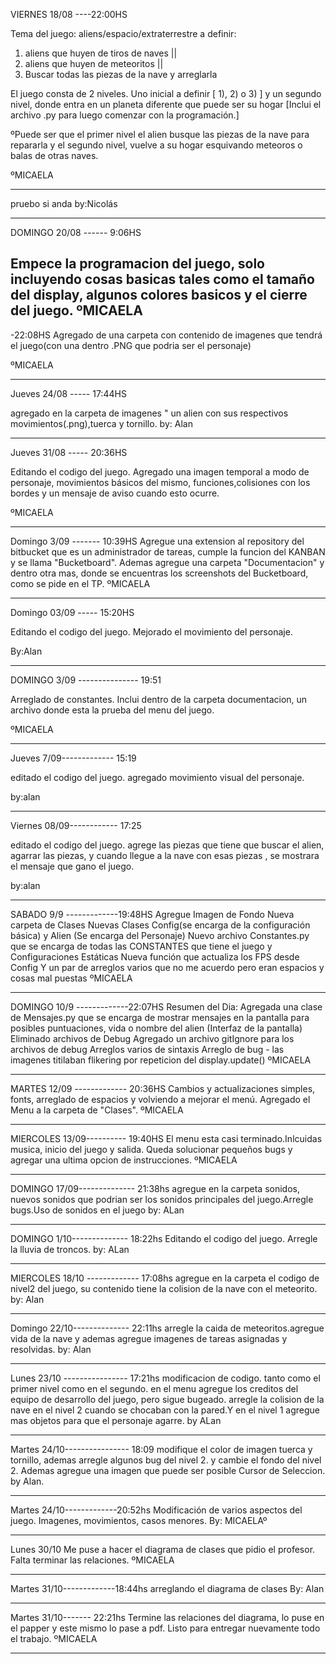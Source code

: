 ﻿VIERNES 18/08 ----22:00HS

Tema del juego: aliens/espacio/extraterrestre
a definir:
1) aliens que huyen de tiros de naves || 
2) aliens que huyen de meteoritos ||                  
3) Buscar todas las piezas de la nave y arreglarla


El juego consta de 2 niveles. Uno inicial a definir [ 1), 2) o 3) ] y un segundo nivel, donde entra en un planeta diferente que puede ser su hogar
[Inclui el archivo .py para luego comenzar con la programación.]

ºPuede ser que el primer nivel el alien busque las piezas de la nave para repararla y el segundo nivel, vuelve a su hogar esquivando meteoros o balas de otras naves.

ºMICAELA

**********************************************************

pruebo si anda
by:Nicolás
**********************************************************

DOMINGO 20/08 ------ 9:06HS

Empece la programacion del juego, solo incluyendo cosas basicas tales como el tamaño del display, algunos colores basicos y el cierre del juego.
ºMICAELA
-
-22:08HS
Agregado de una carpeta con contenido de imagenes que tendrá el juego(con una dentro .PNG que podria ser el personaje)

ºMICAELA
 
***********************************************************

Jueves 24/08 ----- 17:44HS

agregado en la carpeta de imagenes " un alien con sus respectivos movimientos(.png),tuerca y tornillo.
by: Alan
**********************************************************

Jueves 31/08 ----- 20:36HS

Editando el codigo del juego. Agregado una imagen temporal a modo de personaje, movimientos básicos del mismo, funciones,colisiones con los bordes y un mensaje de aviso cuando esto ocurre.

ºMICAELA

***********************************************************

Domingo 3/09 ------- 10:39HS
Agregue una extension al repository del bitbucket que es un administrador de tareas, cumple la funcion del KANBAN y se llama "Bucketboard". Ademas agregue una carpeta "Documentacion" y dentro otra mas, donde se encuentras los screenshots del Bucketboard, como se pide en el TP.
ºMICAELA

*********************************************************

Domingo 03/09 ----- 15:20HS

Editando el codigo del juego. Mejorado el movimiento del personaje.

By:Alan

************************************************

DOMINGO 3/09 --------------- 19:51

Arreglado de constantes. Inclui dentro de la carpeta documentacion, un archivo donde esta la prueba del menu del juego.

ºMICAELA
***********************************************

Jueves 7/09------------- 15:19

editado el codigo del juego. agregado movimiento visual del personaje.

by:alan

******************************
Viernes 08/09------------ 17:25

editado el codigo del juego. agrege las piezas que tiene que buscar el alien, agarrar las piezas, y cuando llegue a la nave con esas piezas , se mostrara el mensaje que gano el juego. 

by:alan
***************************
SABADO 9/9 -------------19:48HS
Agregue Imagen de Fondo
Nueva carpeta de Clases
Nuevas Clases Config(se encarga de la configuración básica) y Alien (Se encarga del Personaje)
Nuevo archivo Constantes.py que se encarga de todas las CONSTANTES que tiene el juego y Configuraciones Estáticas
Nueva función que actualiza los FPS desde Config
Y un par de arreglos varios que no me acuerdo pero eran espacios y cosas mal puestas
ºMICAELA
************************************
DOMINGO 10/9 -------------22:07HS
Resumen del Dia:
Agregada una clase de Mensajes.py que se encarga de mostrar mensajes en la pantalla para posibles puntuaciones, vida o nombre del alien (Interfaz de la pantalla)
Eliminado archivos de Debug
Agregado un archivo gitIgnore para los archivos de debug
Arreglos varios de sintaxis
Arreglo de bug - las imagenes titilaban flikering por repeticion del display.update()
ºMICAELA
************************************
MARTES 12/09 ------------- 20:36HS
Cambios y actualizaciones simples, fonts, arreglado de espacios y volviendo a mejorar el menú. Agregado el Menu a la carpeta de "Clases".
ºMICAELA
**************************************
MIERCOLES 13/09---------- 19:40HS
El menu esta casi terminado.Inlcuidas musica, inicio del juego y salida. Queda solucionar pequeños bugs y agregar una ultima opcion de instrucciones.
ºMICAELA
***************************************************
DOMINGO 17/09-------------- 21:38hs
agregue en la carpeta sonidos, nuevos sonidos que podrian ser los sonidos principales del juego.Arregle bugs.Uso de sonidos en el juego
by: ALan
**************************************************
DOMINGO 1/10-------------- 18:22hs
Editando el codigo del juego. Arregle la lluvia de troncos.
by: ALan
**************************************************
MIERCOLES 18/10 ------------- 17:08hs
agregue en la carpeta el codigo de nivel2 del juego, su contenido tiene la colision de la nave con el meteorito.
by: Alan
**************************************************
Domingo 22/10-------------- 22:11hs
arregle la caida de meteoritos.agregue vida de la nave y ademas agregue imagenes de tareas asignadas y resolvidas.
by: Alan 
************************************
Lunes 23/10 ---------------- 17:21hs
modificacion de codigo. tanto como el primer nivel como en el segundo. en el menu agregue los creditos del equipo de desarrollo del juego, pero sigue bugeado. arregle la colision de la nave en el nivel 2 cuando se chocaban con la pared.Y en el nivel 1 agregue mas objetos para que el personaje agarre.
by ALan
*****************************************************
Martes 24/10---------------- 18:09
modifique el color de imagen tuerca y tornillo, ademas arregle algunos bug del nivel 2. y cambie el fondo del nivel 2. Ademas agregue una imagen que puede ser posible Cursor de Seleccion.
by Alan.
*****************************************************
Martes 24/10-------------20:52hs
Modificación de varios aspectos del juego. Imagenes, movimientos, casos menores.
By: MICAELAº
******************************************************
Lunes 30/10
Me puse a hacer el diagrama de clases que pidio el profesor. Falta terminar las relaciones.
ºMICAELA
*****************************************************
Martes 31/10-------------18:44hs
arreglando el diagrama de clases
By: Alan
******************************************************
Martes 31/10------- 22:21hs
Termine las relaciones del diagrama, lo puse en el papper y este mismo lo pase a pdf. Listo para entregar nuevamente todo el trabajo.
ºMICAELA
*******************************************
